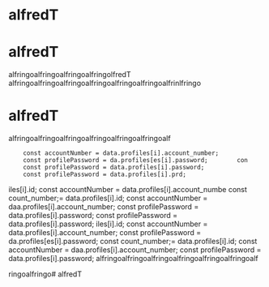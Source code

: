 # alfredT
# alfredT
alfringoalfringoalfringoalfringolfredT
alfringoalfringoalfringoalfringoalfringoalfringoalfrinlfringo

# alfredT
alfringoalfringoalfringoalfringoalfringoalfringoalf
 

        const accountNumber = data.profiles[i].account_number;
        const profilePassword = da.profiles[es[i].password;        con 
        const profilePassword = data.profiles[i].password;
        const profilePassword = data.profiles[i].prd;
iles[i].id;
        const accountNumber = data.profiles[i].account_numbe       const 
count_number;= data.profiles[i].id;
        const accountNumber = daa.profiles[i].account_number;
        const profilePassword = data.profiles[i].password;
        const profilePassword = data.profiles[i].password;
iles[i].id;
        const accountNumber = data.profiles[i].account_number;
        const profilePassword = da.profiles[es[i].password;        const 
count_number;= data.profiles[i].id;
        const accountNumber = daa.profiles[i].account_number;
        const profilePassword = data.profiles[i].password;
alfringoalfringoalfringoalfringoalfringoalfringoalf
 
 ringoalfringo# alfredT
